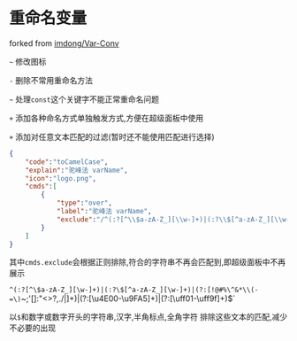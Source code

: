 # 重命名变量
forked from [imdong/Var-Conv](https://github.com/imdong/Var-Conv)


`~` 修改图标

`-` 删除不常用重命名方法

`~` 处理`const`这个关键字不能正常重命名问题

`+` 添加各种命名方式单独触发方式,方便在超级面板中使用

`+` 添加对任意文本匹配的过滤(暂时还不能使用匹配进行选择)


```json
{
    "code":"toCamelCase",
    "explain":"驼峰法 varName",
    "icon":"logo.png",
    "cmds":[
        {
            "type":"over",
            "label":"驼峰法 varName",
            "exclude":"/^(:?[^\\$a-zA-Z_][\\w-]+)|(:?\\$[^a-zA-Z_][\\w-]+)|(?:[!@#%\\^&*\\\\(-=\\)`~\\;'\\[\\]:\"<>\\?,\\./\\|]+)|(?:[\u4E00-\u9FA5]+)|(?:[\uff01-\uff9f]+)$/"
        }
    ]
}
```
其中`cmds.exclude`会根据正则排除,符合的字符串不再会匹配到,即超级面板中不再展示

`^(:?[^\$a-zA-Z_][\w-]+)|(:?\$[^a-zA-Z_][\w-]+)|(?:[!@#%\^&*\\(-=\)`~\;'\[\]:\"<>\?,\./\|]+)|(?:[\u4E00-\u9FA5]+)|(?:[\uff01-\uff9f]+)$`

以`$`和数字或数字开头的字符串,汉字,半角标点,全角字符 排除这些文本的匹配,减少不必要的出现